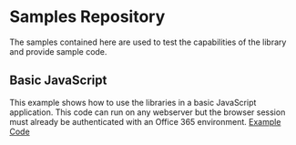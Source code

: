 # Samples Repository
The samples contained here are used to test the capabilities of the library and provide sample code.

## Basic JavaScript 
This example shows how to use the libraries in a basic JavaScript application. This code can run on any webserver but the browser session must already be authenticated with an Office 365 environment.
[Example Code](/basicjavascript/README.md)